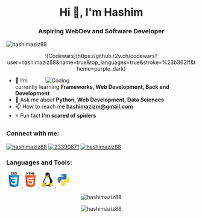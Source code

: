 <h1 align="center">Hi 👋, I'm Hashim</h1>
<h3 align="center">Aspiring WebDev and Software Developer</h3>

<p align="left">
  <img src="https://komarev.com/ghpvc/?username=hashimaziz88&label=Profile%20views&color=0e75b6&style=flat" alt="hashimaziz88" />
</p>

<p align="center">
  ![Codewars](https://github.r2v.ch/codewars?user=hashimaziz88&name=true&top_languages=true&stroke=%23b362ff&theme=purple_dark)
</p>

<img align="right" alt="Coding" width="400" src="https://i.imgur.com/rTZkf4K.gif">

- 🌱 I’m currently learning **Frameworks, Web Development, Back end Development**
- 💬 Ask me about **Python, Web Development, Data Sciences**
- 📫 How to reach me **hashimazizm@gmail.com**
- ⚡ Fun fact **I'm scared of spiders**

<h3 align="left">Connect with me:</h3>
<p align="left">
  <a href="https://linkedin.com/in/hashimaziz88" target="blank"><img src="https://raw.githubusercontent.com/rahuldkjain/github-profile-readme-generator/master/src/images/icons/Social/linked-in-alt.svg" alt="hashimaziz88" height="30" width="40" /></a>
  <a href="https://stackoverflow.com/users/23390871" target="blank"><img src="https://raw.githubusercontent.com/rahuldkjain/github-profile-readme-generator/master/src/images/icons/Social/stack-overflow.svg" alt="23390871" height="30" width="40" /></a>
  <a href="https://instagram.com/hashimaziz88" target="blank"><img src="https://raw.githubusercontent.com/rahuldkjain/github-profile-readme-generator/master/src/images/icons/Social/instagram.svg" alt="hashimaziz88" height="30" width="40" /></a>
</p>

<h3 align="left">Languages and Tools:</h3>
<p align="left">
  <a href="https://www.w3schools.com/css/" target="_blank" rel="noreferrer">
    <img src="https://raw.githubusercontent.com/devicons/devicon/master/icons/css3/css3-original-wordmark.svg" alt="css3" width="40" height="40"/>
  </a>
  <a href="https://www.w3.org/html/" target="_blank" rel="noreferrer">
    <img src="https://raw.githubusercontent.com/devicons/devicon/master/icons/html5/html5-original-wordmark.svg" alt="html5" width="40" height="40"/>
  </a>
  <a href="https://www.linux.org/" target="_blank" rel="noreferrer">
    <img src="https://raw.githubusercontent.com/devicons/devicon/master/icons/linux/linux-original.svg" alt="linux" width="40" height="40"/>
  </a>
  <a href="https://www.python.org" target="_blank" rel="noreferrer">
    <img src="https://raw.githubusercontent.com/devicons/devicon/master/icons/python/python-original.svg" alt="python" width="40" height="40"/>
  </a>
</p>

<p align="center">
  <img src="https://github-readme-stats.vercel.app/api?username=hashimaziz88&show_icons=true&locale=en" alt="hashimaziz88" />
</p>

<p align="center">
  <img src="https://github-readme-streak-stats.herokuapp.com/?user=hashimaziz88&" alt="hashimaziz88" />
</p>
